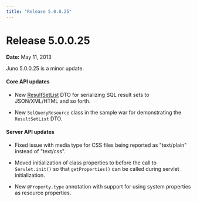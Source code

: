```yaml
---
title: "Release 5.0.0.25"
---
```


# Release 5.0.0.25

**Date:** May 11, 2013

Juno 5.0.0.25 is a minor update.

#### Core API updates

- New [ResultSetList]({{API_DOCS}}/org/apache/juneau/dto/ResultSetList.html) DTO for serializing SQL result sets to JSON/XML/HTML and so forth.

- New `SqlQueryResource` class in the sample war for demonstrating the `ResultSetList` DTO.

#### Server API updates

- Fixed issue with media type for CSS files being reported as "text/plain" instead of "text/css".

- Moved initialization of class properties to before the call to `Servlet.init()` so that `getProperties()` can be called during servlet initialization.

- New `@Property.type` annotation with support for using system properties as resource properties.